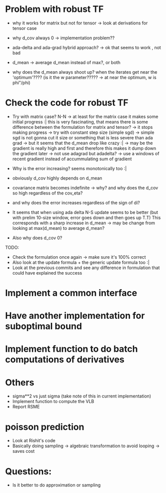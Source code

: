 # Problem with robust TF

- why it works for matrix but not for tensor -> look at derivations for tensor case

- why d_cov always 0 -> implementation problem??

- ada-delta and ada-grad hybrid approach? -> ok that seems to work , not bad

- d_mean -> average d_mean instead of max?, or both

- why does the d_mean always shoot up? when the iterates get near the 'optimum'????
(is it the w parameter????? -> at near the optimum, w is phi"/phi)

# Check the code for robust TF
  
 - Try with matrix case?  N-N
 -> at least for the matrix case it makes some initial progress :| this is very
 fascinating, that means there is some difference between the formulation
 for matrix and tensor?
 -> it stops making progress -> try with constant step size (simple sgd) -> simple sgd is not gonna cut it
 size or something that is less severe than ada grad 
 -> but it seems that the d_mean drop like crazy :| -> may be the 
 gradient is really high and first and therefore this makes it dump down 
 the gradient later -> not use adagrad but adadelta? -> use a windows of recent 
 gradient instead of accummulating sum of gradient
 
- Why is the error increasing? seems monotonically too :|
- obviously d_cov highly depends on d_mean  
- covariance matrix becomes indefinite -> why? and why does the d_cov so high 
regardless of the cov_eta?
- and why does the error increases regardless of the sign of di?


- It seems that when using ada delta N-S update seems to be better 
(but with prelim 10-size window, error goes down and then goes up T.T)
This corresponds with a sharp increase in d_mean -> may be change from
looking at max(d_mean) to average d_mean?

- Also why does d_cov 0? 



TODO:
- Check the formulation once again -> make sure it's 100% correct
- Also look at the update formula + the generic update formula too :|
- Look at the previous commits and see any difference in formulation that could 
have explained the success

# Implement a common interface

# Have another implementation for suboptimal bound


# Implement function to do batch computations of derivatives


# Others
- sigma**2 vs just sigma (take note of this in current implementation)
- Implement function to compute the VLB
- Report RSME

# poisson prediction
- Look at Rishit's code
- Basically doing sampling -> algebraic transformation to avoid looping -> saves cost

# Questions: 
- Is it better to do approximation or sampling






